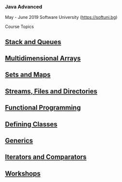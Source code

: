### Java Advanced

May - June 2019 Software University (https://softuni.bg)

Course Topics<br/>
## [Stack and Queues](https://github.com/almanaha/SoftUni/tree/master/Java%20Advanced/StacksAndQueues)<br/>
## [Multidimensional Arrays](https://https://github.com/almanaha/SoftUni/tree/master/Java%20Advanced/MultidimensionArrays)<br/>
## [Sets and Maps](https://github.com/almanaha/Software-University/tree/master/Java%20Advanced/SetsAndMaps)<br/>
## [Streams, Files and Directories](https://github.com/almanaha/Software-University/tree/master/Java%20Advanced/FilesAndStreams)<br/>
## [Functional Programming](https://github.com/almanaha/Software-University/tree/master/Java%20Advanced/FunctionalProgramming)<br/>
## [Defining Classes]()<br/>
## [Generics](https://github.com/almanaha/Software-University/tree/master/Java%20Advanced/Generics)<br/>
## [Iterators and Comparators](https://github.com/almanaha/SoftUni/tree/master/Java%20Advanced/IteratorsAndComparators)<br/>
## [Workshops](https://github.com/almanaha/Software-University/tree/master/Java%20Advanced/Workshops)<br/>
